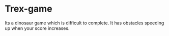 # Trex-game
Its a dinosaur game which is difficult to complete. It has obstacles speeding up when your score increases.
